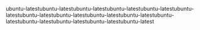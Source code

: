 ubuntu-latestubuntu-latestubuntu-latestubuntu-latestubuntu-latestubuntu-latestubuntu-latestubuntu-latestubuntu-latestubuntu-latestubuntu-latestubuntu-latestubuntu-latestubuntu-latestubuntu-latest
